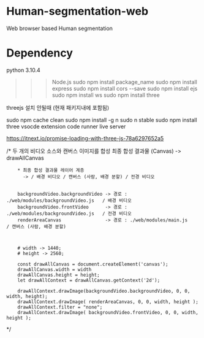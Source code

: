 # Human-segmentation-web
Web browser based Human segmentation 

# Dependency
python 3.10.4

>>>  Node.js sudo npm install package_name
sudo npm install express
sudo npm install cors --save
sudo npm install ejs
sudo npm install ws
sudo npm install three

threejs 설치 안될때 (현재 패키지내에 포함됨)

sudo npm cache clean
sudo npm install -g n
sudo n stable
sudo npm install three
vsocde extension code runner live server

https://itnext.io/promise-loading-with-three-js-78a6297652a5


/*
    두 개의 비디오 소스와 캔버스 이미지를 합성
    최종 합성 결과물 (Canvas) ->  drawAllCanvas 
        
        * 최종 합성 결과물 레이어 계층
          -> / 배경 비디오 / 캔버스 (사람, 배경 분할) / 전경 비디오
        

        backgroundVideo.backgroundVideo -> 경로 : ./web/modules/backgroundVideo.js   / 배경 비디오
        backgroundVideo.frontVideo      -> 경로 : ./web/modules/backgroundVideo.js   / 전경 비디오
        renderAreaCanvas                -> 경로 : ./web/modules/main.js              / 캔버스 (사람, 배경 분할)
        
        

        # width -> 1440;
        # height -> 2560;

        const drawAllCanvas = document.createElement('canvas');
        drawAllCanvas.width = width
        drawAllCanvas.height = height;
        let drawAllContext = drawAllCanvas.getContext('2d');

        drawAllContext.drawImage(backgroundVideo.backgroundVideo, 0, 0, width, height);
        drawAllContext.drawImage( renderAreaCanvas, 0, 0, width, height );
        drawAllContext.filter = "none";
        drawAllContext.drawImage( backgroundVideo.frontVideo, 0, 0, width, height );
*/